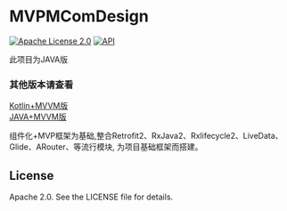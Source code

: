 # MVPMComDesign

[![Apache License 2.0][1]][2]
[![API][3]][4]

此项目为JAVA版

### 其他版本请查看<br>
[Kotlin+MVVM版][5]<br>
[JAVA+MVVM版][6]

组件化+MVP框架为基础,整合Retrofit2、RxJava2、Rxlifecycle2、LiveData、Glide、ARouter、等流行模块,
为项目基础框架而搭建。


## License

Apache 2.0. See the LICENSE file for details.


[1]:https://img.shields.io/:license-apache-blue.svg
[2]:https://www.apache.org/licenses/LICENSE-2.0.html
[3]:https://img.shields.io/badge/API-24%2B-red.svg?style=flat
[4]:https://android-arsenal.com/api?level=24

[5]:https://github.com/SoarY/MVVMComponentization
[6]:https://github.com/SoarY/MVVMComDesign